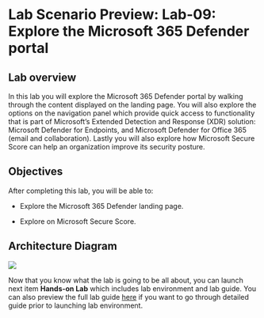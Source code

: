 # Lab Scenario Preview: Lab-09: Explore the Microsoft 365 Defender portal

## Lab overview

In this lab you will explore the Microsoft 365 Defender portal by walking through the content displayed on the landing page. You will also explore the options on the navigation panel which provide quick access to functionality that is part of Microsoft’s Extended Detection and Response (XDR) solution: Microsoft Defender for Endpoints, and Microsoft Defender for Office 365 (email and collaboration). Lastly you will also explore how Microsoft Secure Score can help an organization improve its security posture.


## Objectives

After completing this lab, you will be able to:

- Explore the Microsoft 365 Defender landing page.

- Explore on Microsoft Secure Score.


## Architecture Diagram

![](../images/.png)

Now that you know what the lab is going to be all about, you can launch next item **Hands-on Lab** which includes lab environment and lab guide. You can also preview the full lab guide [here](https://experience.cloudlabs.ai/#/labguidepreview/2e2a4f6b-fef1-4222-aa61-3456a4feb8d8) if you want to go through detailed guide prior to launching lab environment.  